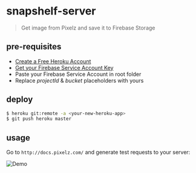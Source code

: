 # snapshelf-server

> Get image from Pixelz and save it to Firebase Storage

## pre-requisites

- [Create a Free Heroku Account](https://signup.heroku.com)
- [Get your Firebase Service Account Key](https://firebase.google.com/docs/admin/setup)
- Paste your Firebase Service Account in root folder
- Replace _projectId_ & _bucket_ placeholders with yours

## deploy

```bash
$ heroku git:remote -a <your-new-heroku-app>
$ git push heroku master
```

## usage

Go to `http://docs.pixelz.com/` and generate test requests to your server:

![Demo](https://raw.githubusercontent.com/jobsamuel/snapshelf-server-only/master/demo.png)
